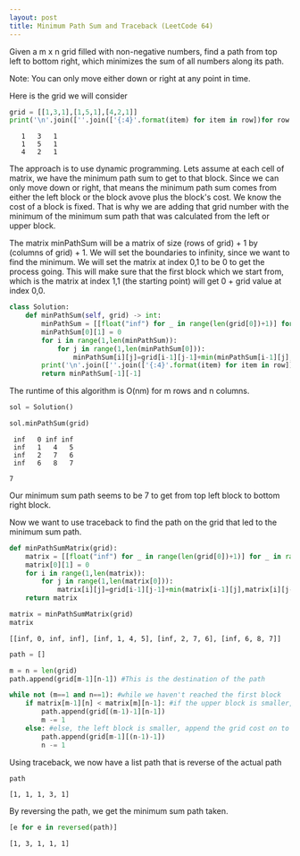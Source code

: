 ```yaml
---
layout: post
title: Minimum Path Sum and Traceback (LeetCode 64)
---
```


Given a m x n grid filled with non-negative numbers, find a path from top left to bottom right, which minimizes the sum of all numbers along its path.

Note: You can only move either down or right at any point in time.

Here is the grid we will consider


```python
grid = [[1,3,1],[1,5,1],[4,2,1]]
print('\n'.join([''.join(['{:4}'.format(item) for item in row])for row in grid]))
```

       1   3   1
       1   5   1
       4   2   1


The approach is to use dynamic programming. Lets assume at each cell of matrix, we have the minimum path sum to get to that block. Since we can only move down or right, that means the minimum path sum comes from either the left block or the block avove plus the block's cost. We know the cost of a block is fixed. That is why we are adding that grid number with the minimum of the minimum sum path that was calculated from the left or upper block.

The matrix minPathSum will be a matrix of size (rows of grid) + 1 by (columns of grid) + 1. We will set the boundaries to infinity, since we want to find the minimum. We will set the matrix at index 0,1 to be 0 to get the process going. This will make sure that the first block which we start from, which is the matrix at index 1,1 (the starting point) will get 0 + grid value at index 0,0. 


```python
class Solution:
    def minPathSum(self, grid) -> int:
        minPathSum = [[float("inf") for _ in range(len(grid[0])+1)] for _ in range(len(grid)+1)]
        minPathSum[0][1] = 0
        for i in range(1,len(minPathSum)):
            for j in range(1,len(minPathSum[0])):
                minPathSum[i][j]=grid[i-1][j-1]+min(minPathSum[i-1][j],minPathSum[i][j-1])
        print('\n'.join([''.join(['{:4}'.format(item) for item in row])for row in minPathSum]))
        return minPathSum[-1][-1]
```

The runtime of this algorithm is O(nm) for m rows and n columns.


```python
sol = Solution()
```


```python
sol.minPathSum(grid)
```

     inf   0 inf inf
     inf   1   4   5
     inf   2   7   6
     inf   6   8   7

    7



Our minimum sum path seems to be 7 to get from top left block to bottom right block.

Now we want to use traceback to find the path on the grid that led to the minimum sum path.


```python
def minPathSumMatrix(grid):
    matrix = [[float("inf") for _ in range(len(grid[0])+1)] for _ in range(len(grid)+1)]
    matrix[0][1] = 0
    for i in range(1,len(matrix)):
        for j in range(1,len(matrix[0])):
            matrix[i][j]=grid[i-1][j-1]+min(matrix[i-1][j],matrix[i][j-1])
    return matrix
```


```python
matrix = minPathSumMatrix(grid)
matrix
```




    [[inf, 0, inf, inf], [inf, 1, 4, 5], [inf, 2, 7, 6], [inf, 6, 8, 7]]




```python
path = []
```


```python
m = n = len(grid)
path.append(grid[m-1][n-1]) #This is the destination of the path
```


```python
while not (m==1 and n==1): #while we haven't reached the first block
    if matrix[m-1][n] < matrix[m][n-1]: #if the upper block is smaller, append the grid cost on to path
        path.append(grid[(m-1)-1][n-1]) 
        m -= 1
    else: #else, the left block is smaller, append the grid cost on to path
        path.append(grid[m-1][(n-1)-1])
        n -= 1
```

Using traceback, we now have a list path that is reverse of the actual path


```python
path
```




    [1, 1, 1, 3, 1]



By reversing the path, we get the minimum sum path taken.


```python
[e for e in reversed(path)]
```




    [1, 3, 1, 1, 1]


